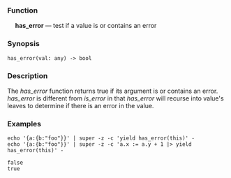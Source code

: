 ### Function

&emsp; **has_error** &mdash; test if a value is or contains an error

### Synopsis

```
has_error(val: any) -> bool
```

### Description

The _has_error_ function returns true if its argument is or contains an error.
_has_error_ is different from _is_error_ in that _has_error_ will recurse
into value's leaves to determine if there is an error in the value.

### Examples

```mdtest-command
echo '{a:{b:"foo"}}' | super -z -c 'yield has_error(this)' -
echo '{a:{b:"foo"}}' | super -z -c 'a.x := a.y + 1 |> yield has_error(this)' -
```

```mdtest-output
false
true
```
